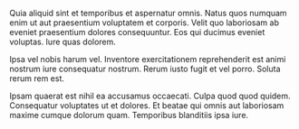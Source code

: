 Quia aliquid sint et temporibus et aspernatur omnis. Natus quos numquam enim ut aut praesentium voluptatem et corporis. Velit quo laboriosam ab eveniet praesentium dolores consequuntur. Eos qui ducimus eveniet voluptas. Iure quas dolorem.
 Ipsa vel nobis harum vel. Inventore exercitationem reprehenderit est animi nostrum iure consequatur nostrum. Rerum iusto fugit et vel porro. Soluta rerum rem est.
 Ipsam quaerat est nihil ea accusamus occaecati. Culpa quod quod quidem. Consequatur voluptates ut et dolores. Et beatae qui omnis aut laboriosam maxime cumque dolorum quam. Temporibus blanditiis ipsa iure.